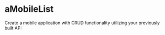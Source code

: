 # aMobileList
Create a mobile application with CRUD functionality utilizing your previously built API
